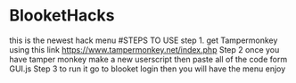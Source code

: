 # BlooketHacks
this is the newest hack menu
#STEPS TO USE
step 1. get Tampermonkey using this link 
https://www.tampermonkey.net/index.php
Step 2 once you have tamper monkey make a new userscript then
paste all of the code form GUI.js
Step 3 to run it go to blooket login then you will have the menu enjoy
